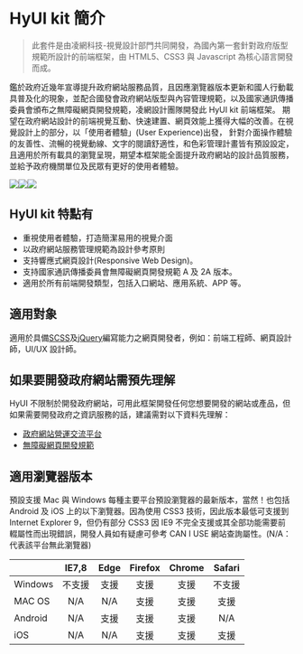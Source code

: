 # HyUI kit 簡介

> 此套件是由凌網科技-視覺設計部門共同開發，為國內第一套針對政府版型規範所設計的前端框架，由 HTML5、CSS3 與 Javascript 為核心語言開發而成。

鑑於政府近幾年宣導提升政府網站服務品質，且因應瀏覽器版本更新和國人行動載具普及化的現象，並配合國發會政府網站版型與內容管理規範 ​，以及國家通訊傳播委員會頒布之無障礙網頁開發規範，凌網設計團隊開發此 HyUI kit 前端框架。 期望在政府網站設計的前端視覺互動、快速建置、網頁效能上獲得大幅的改善。在視覺設計上的部分，以「使用者體驗」(User Experience)出發， 針對介面操作體驗的友善性、流暢的視覺動線、​ 文字的閱讀舒適性，和色彩管理計畫皆有預設設定，且適用於所有載具的瀏覽呈現，期望本框架能全面提升政府網站的設計品質服務，並給予政府機關單位及民眾有更好的使用者體驗。

![](https://i.imgur.com/DmkAtp9.png)![](https://i.imgur.com/4RWkeeg.png)![](https://i.imgur.com/1qAUUwr.png)

## HyUI kit 特點有

- 重視使用者體驗，打造簡潔易用的視覺介面
- 以政府網站服務管理規範為設計參考原則
- 支持響應式網頁設計(Responsive Web Design)。
- 支持國家通訊傳播委員會無障礙網頁開發規範 A 及 2A 版本。
- 適用於所有前端開發類型，包括入口網站、應用系統、APP 等。

## 適用對象

適用於具備[SCSS](https://sass-lang.com/)及[jQuery](https://jquery.com/)編寫能力之網頁開發者，例如：前端工程師、網頁設計師，UI/UX 設計師。

## 如果要開發政府網站需預先理解

HyUI 不限制於開發政府網站，可用此框架開發任何您想要開發的網站或產品，但如果需要開發政府之資訊服務的話，建議需對以下資料先理解：

- [政府網站營運交流平台](https://www.webguide.nat.gov.tw/default.aspx)
- [無障礙網頁開發規範](https://accessibility.ncc.gov.tw/Accessible/Category/7/1)

## 適用瀏覽器版本

預設支援 Mac 與 Windows 每種主要平台預設瀏覽器的最新版本，當然！也包括 Android 及 iOS 上的以下瀏覽器。因為使用 CSS3 技術，因此版本最低可支援到 Internet Explorer 9，但仍有部分 CSS3 因 IE9 不完全支援或其全部功能需要前輟屬性而出現錯誤，開發人員如有疑慮可參考 CAN I USE 網站查詢屬性。(N/A：代表該平台無此瀏覽器)

|         | IE7,8  | Edge | Firefox | Chrome | Safari |
| ------- | :----: | :--: | :-----: | :----: | :----: |
| Windows | 不支援 | 支援 |  支援   |  支援  | 不支援 |
| MAC OS  |  N/A   | N/A  |  支援   |  支援  |  支援  |
| Android |  N/A   | 支援 |  支援   |  支援  |  N/A   |
| iOS     |  N/A   | N/A  |  支援   |  支援  |  支援  |

<style>
.ui-infobar{
max-width:95%;
}
.markdown-body{
max-width:95%;
}
</style>
